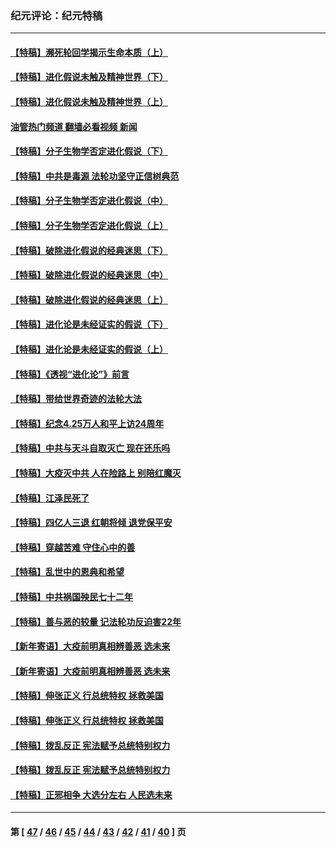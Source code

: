 ### 纪元评论：纪元特稿
---
#### [【特稿】濒死轮回学揭示生命本质（上）](../../pages/nsc424/n14056006.md?08210330) 
#### [【特稿】进化假说未触及精神世界（下）](../../pages/nsc424/n14048707.md?08210330) 
#### [【特稿】进化假说未触及精神世界（上）](../../pages/nsc424/n14042113.md?08210330) 
#### [油管热门频道 翻墙必看视频 新闻](ok?08210330)
#### [【特稿】分子生物学否定进化假说（下）](../../pages/nsc424/n14038267.md?08210330) 
#### [【特稿】中共是毒源 法轮功坚守正信树典范](../../pages/nsc424/n14037281.md?08210330) 
#### [【特稿】分子生物学否定进化假说（中）](../../pages/nsc424/n14035548.md?08210330) 
#### [【特稿】分子生物学否定进化假说（上）](../../pages/nsc424/n14032398.md?08210330) 
#### [【特稿】破除进化假说的经典迷思（下）](../../pages/nsc424/n14029015.md?08210330) 
#### [【特稿】破除进化假说的经典迷思（中）](../../pages/nsc424/n14027341.md?08210330) 
#### [【特稿】破除进化假说的经典迷思（上）](../../pages/nsc424/n14024749.md?08210330) 
#### [【特稿】进化论是未经证实的假说（下）](../../pages/nsc424/n14022170.md?08210330) 
#### [【特稿】进化论是未经证实的假说（上）](../../pages/nsc424/n14020737.md?08210330) 
#### [【特稿】《透视“进化论”》前言](../../pages/nsc424/n14019941.md?08210330) 
#### [【特稿】带给世界奇迹的法轮大法](../../pages/nsc424/n13994132.md?08210330) 
#### [【特稿】纪念4.25万人和平上访24周年](../../pages/nsc424/n13980883.md?08210330) 
#### [【特稿】中共与天斗自取灭亡 现在还乐吗](../../pages/nsc424/n13897482.md?08210330) 
#### [【特稿】大疫灭中共 人在险路上 别陪红魔灭](../../pages/nsc424/n13890697.md?08210330) 
#### [【特稿】江泽民死了](../../pages/nsc424/n13876300.md?08210330) 
#### [【特稿】四亿人三退 红朝将倾 退党保平安](../../pages/nsc424/n13794378.md?08210330) 
#### [【特稿】穿越苦难 守住心中的善](../../pages/nsc424/n13784979.md?08210330) 
#### [【特稿】乱世中的恩典和希望](../../pages/nsc424/n13734687.md?08210330) 
#### [【特稿】中共祸国殃民七十二年](../../pages/nsc424/n13272607.md?08210330) 
#### [【特稿】善与恶的较量 记法轮功反迫害22年](../../pages/nsc424/n13086597.md?08210330) 
#### [【新年寄语】大疫前明真相辨善恶 选未来](../../pages/nsc424/n12660855.md?08210330) 
#### [【新年寄语】大疫前明真相辨善恶 选未来](../../pages/nsc424/n12660855.md?08210330) 
#### [【特稿】伸张正义 行总统特权 拯救美国](../../pages/nsc424/n12616806.md?08210330) 
#### [【特稿】伸张正义 行总统特权 拯救美国](../../pages/nsc424/n12616806.md?08210330) 
#### [【特稿】拨乱反正 宪法赋予总统特别权力](../../pages/nsc424/n12598306.md?08210330) 
#### [【特稿】拨乱反正 宪法赋予总统特别权力](../../pages/nsc424/n12598306.md?08210330) 
#### [【特稿】正邪相争 大选分左右 人民选未来](../../pages/nsc424/n12545208.md?08210330) 

---
#### 第 [ [47](./47.md?08210330) / [46](./46.md?08210330) / [45](./45.md?08210330) / [44](./44.md?08210330) / [43](./43.md?08210330) / [42](./42.md?08210330) / [41](./41.md?08210330) / [40](./40.md?08210330) ] 页

